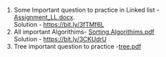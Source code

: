 1. Some Important question to practice in Linked list - [Assignment_LL.docx](https://github.com/Nipuntank/DSA-Cpp-/files/9722226/Assignment_LL.docx).<br/>
  Solution - https://bit.ly/3fTMf6L <br/>
2. All important Algorithims- [Sorting.Algorithims.pdf](https://github.com/Nipuntank/DSA-Cpp-/files/9740366/Sorting.Algorithims.pdf)<br/>
  Solution - https://bit.ly/3CKUdrU </br>
3. Tree important question to practice -[tree.pdf](https://github.com/Nipuntank/DSA-Cpp-/files/9759959/tree.pdf)
